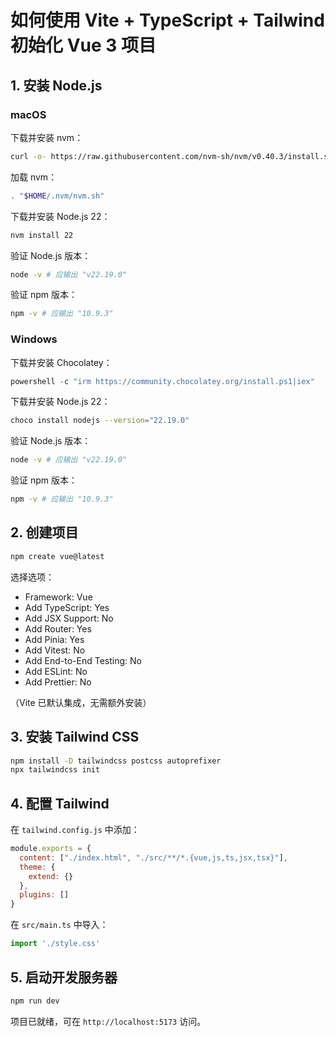 # 如何使用 Vite + TypeScript + Tailwind 初始化 Vue 3 项目

## 1. 安装 Node.js

### macOS
下载并安装 nvm：
```bash
curl -o- https://raw.githubusercontent.com/nvm-sh/nvm/v0.40.3/install.sh | bash
```

加载 nvm：
```bash
. "$HOME/.nvm/nvm.sh"
```

下载并安装 Node.js 22：
```bash
nvm install 22
```

验证 Node.js 版本：
```bash
node -v # 应输出 "v22.19.0"
```

验证 npm 版本：
```bash
npm -v # 应输出 "10.9.3"
```

### Windows
下载并安装 Chocolatey：
```powershell
powershell -c "irm https://community.chocolatey.org/install.ps1|iex"
```

下载并安装 Node.js 22：
```bash
choco install nodejs --version="22.19.0"
```

验证 Node.js 版本：
```bash
node -v # 应输出 "v22.19.0"
```

验证 npm 版本：
```bash
npm -v # 应输出 "10.9.3"
```

## 2. 创建项目
```bash
npm create vue@latest
```
选择选项：
- Framework: Vue
- Add TypeScript: Yes
- Add JSX Support: No
- Add Router: Yes
- Add Pinia: Yes
- Add Vitest: No
- Add End-to-End Testing: No
- Add ESLint: No
- Add Prettier: No

（Vite 已默认集成，无需额外安装）

## 3. 安装 Tailwind CSS
```bash
npm install -D tailwindcss postcss autoprefixer
npx tailwindcss init
```

## 4. 配置 Tailwind
在 `tailwind.config.js` 中添加：
```js
module.exports = {
  content: ["./index.html", "./src/**/*.{vue,js,ts,jsx,tsx}"],
  theme: {
    extend: {}
  },
  plugins: []
}
```

在 `src/main.ts` 中导入：
```ts
import './style.css'
```

## 5. 启动开发服务器
```bash
npm run dev
```

项目已就绪，可在 `http://localhost:5173` 访问。